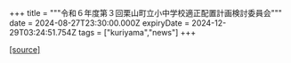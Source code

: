 +++
title = """令和６年度第３回栗山町立小中学校適正配置計画検討委員会"""
date = 2024-08-27T23:30:00.000Z
expiryDate = 2024-12-29T03:24:51.754Z
tags = ["kuriyama","news"]
+++


[[source]](https://www.town.kuriyama.hokkaido.jp/site/mirai/27786.html)
